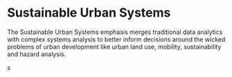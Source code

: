 # Sustainable Urban Systems
 
The Sustainable Urban Systems emphasis merges traditional data analytics with complex systems analysis to better inform decisions around the wicked problems of urban development like urban land use, mobility, sustainability and hazard analysis.

s
